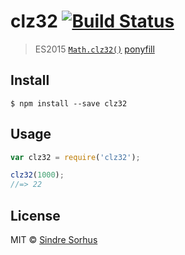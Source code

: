 # clz32 [![Build Status](https://travis-ci.org/sindresorhus/clz32.svg?branch=master)](https://travis-ci.org/sindresorhus/clz32)

> ES2015 [`Math.clz32()`](https://developer.mozilla.org/en-US/docs/Web/JavaScript/Reference/Global_Objects/Math/clz32) [ponyfill](https://ponyfill.com)


## Install

```
$ npm install --save clz32
```


## Usage

```js
var clz32 = require('clz32');

clz32(1000);
//=> 22
```


## License

MIT © [Sindre Sorhus](http://sindresorhus.com)

